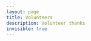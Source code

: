 ```yaml
---
layout: page
title: Volunteers
description: Volunteer thanks
invisible: true
---
```


<!--
Many thanks to the RISS Volunteers who helped make RSS a success.

<img width="100%" src="{{ site.baseurl }}/images/volunteers.jpg">
**Front Row:** Shivani Sharma, Ingrid Navarro-Anaya, Maggie Collier, Emily Duan, Lauren Lieu, Arjav Desai
**Second Row:** William Edwards, David Russell, Max Gordon, Hameed Abdul, Mohammadreza Mousaei
**Third Row:** Ziqi Guo, Aditya Dhawale, Cormac O’Meadhra, Aidan Lakshman, Sahit Chintalapudi
**Fourth Row:** Yang Zhou, Kumar Shaurya Shankar, Jahdiel Alvarez, Viraj Parimi, Scott Sussex, Jimuyang Zhang

And thanks to the grad student volunteers:
* Ellen Cappo, Tour organization & logistics
* Micah Corah, Industry Reception
* Arjav Desai, Volunteer Coordinator
* Lauren Lieu, Presentation Coordination
* Derek Mitchell, Industry Reception
* Cormac O'Meadhra, Swag & Signage
* Kumar Shaurya Shankar, Volunteer Coordinator
* Alex Spitzer, Opening Reception
* Wennie Tabib, Web Master
* Xuning Yang, Swag & Signage
* John Yao, Banquet
* Andrea Baisero, Presentation Video Conversion
<br> <br> <br>
-->
